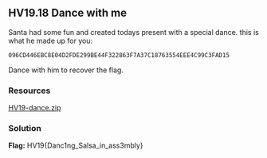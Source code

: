 ## HV19.18 Dance with me

Santa had some fun and created todays present with a special dance. this is what he made up for you:

```
096CD446EBC8E04D2FDE299BE44F322863F7A37C18763554EEE4C99C3FAD15
```

Dance with him to recover the flag.

### Resources

[HV19-dance.zip](./93d0df60-3579-4672-8efc-f32327d3643f.zip)

### Solution



**Flag:** HV19{Danc1ng_Salsa_in_ass3mbly}